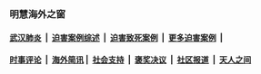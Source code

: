 
### 明慧海外之窗

####  [武汉肺炎](indexes/365.md?t=05160801) &nbsp;|&nbsp;  [迫害案例综述](indexes/328.md?t=05160801) &nbsp;|&nbsp; [迫害致死案例](indexes/277.md?t=05160801)  &nbsp;|&nbsp; [更多迫害案例](indexes/81.md?t=05160801)  &nbsp;|&nbsp; 
####  [时事评论](indexes/19.md?t=05160801) &nbsp;|&nbsp; [海外简讯](indexes/245.md?t=05160801)&nbsp;|&nbsp;  [社会支持](indexes/140.md?t=05160801) &nbsp;|&nbsp; [褒奖决议](indexes/282.md?t=05160801) &nbsp;|&nbsp; [社区报道](indexes/91.md?t=05160801)  &nbsp;|&nbsp; [天人之间](indexes/78.md?t=05160801) 

